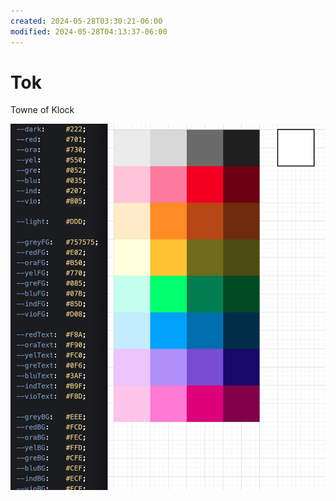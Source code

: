 ```yaml
---
created: 2024-05-28T03:30:21-06:00
modified: 2024-05-28T04:13:37-06:00
---
```


# Tok

Towne of Klock

![Image](./61df118c4a157a5cdad41926b1590eb3.jpg)
